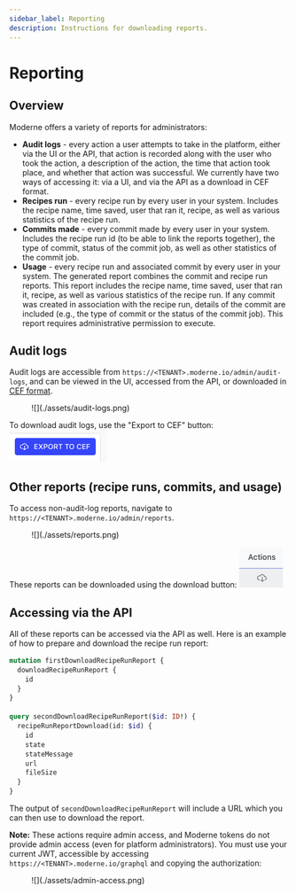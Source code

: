 ```yaml
---
sidebar_label: Reporting
description: Instructions for downloading reports.
---
```


# Reporting

## Overview

Moderne offers a variety of reports for administrators:

* **Audit logs** - every action a user attempts to take in the platform, either via the UI or the API, that action is recorded along with the user who took the action, a description of the action, the time that action took place, and whether that action was successful. We currently have two ways of accessing it: via a UI, and via the API as a download in CEF format.
* **Recipes run** - every recipe run by every user in your system. Includes the recipe name, time saved, user that ran it, recipe, as well as various statistics of the recipe run.
* **Commits made** - every commit made by every user in your system. Includes the recipe run id (to be able to link the reports together), the type of commit, status of the commit job, as well as other statistics of the commit job.
* **Usage** - every recipe run and associated commit by every user in your system. The generated report combines the commit and recipe run reports. This report includes 
the recipe name, time saved, user that ran it, recipe, as well as various statistics of the recipe run. If any commit was created in association with the recipe run, details
of the commit are included (e.g., the type of commit or the status of the commit job). This report requires administrative permission to execute.

## Audit logs

Audit logs are accessible from `https://<TENANT>.moderne.io/admin/audit-logs`, and can be viewed in the UI, accessed from the API, or downloaded in [CEF format](https://www.microfocus.com/documentation/arcsight/arcsight-smartconnectors-8.3/cef-implementation-standard/#CEF/Chapter%201%20What%20is%20CEF.htm?TocPath=_____2).

<figure>
  ![](./assets/audit-logs.png)
  <figcaption></figcaption>
</figure>

To download audit logs, use the "Export to CEF" button: ![](./assets/audit-log-download.png)

## Other reports (recipe runs, commits, and usage)

To access non-audit-log reports, navigate to `https://<TENANT>.moderne.io/admin/reports`.

<figure>
  ![](./assets/reports.png)
  <figcaption></figcaption>
</figure>

These reports can be downloaded using the download button: ![](./assets/report-download.png)

## Accessing via the API

All of these reports can be accessed via the API as well. Here is an example of how to prepare and download the recipe run report:

```graphql
mutation firstDownloadRecipeRunReport {
  downloadRecipeRunReport {
    id
  }
}

query secondDownloadRecipeRunReport($id: ID!) {
  recipeRunReportDownload(id: $id) {
    id
    state
    stateMessage
    url
    fileSize
  }
}
```

The output of `secondDownloadRecipeRunReport` will include a URL which you can then use to download the report.

**Note:** These actions require admin access, and Moderne tokens do not provide admin access (even for platform administrators). You must use your current JWT, accessible by accessing `https://<TENANT>.moderne.io/graphql` and copying the authorization:

<figure>
  ![](./assets/admin-access.png)
  <figcaption></figcaption>
</figure>
